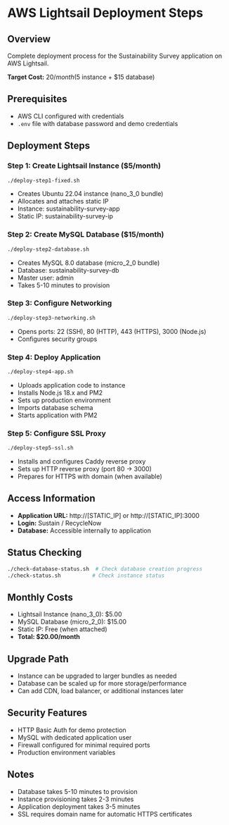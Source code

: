 # AWS Lightsail Deployment Steps

## Overview
Complete deployment process for the Sustainability Survey application on AWS Lightsail.

**Target Cost:** $20/month ($5 instance + $15 database)

## Prerequisites
- AWS CLI configured with credentials
- `.env` file with database password and demo credentials

## Deployment Steps

### Step 1: Create Lightsail Instance ($5/month)
```bash
./deploy-step1-fixed.sh
```
- Creates Ubuntu 22.04 instance (nano_3_0 bundle)
- Allocates and attaches static IP
- Instance: sustainability-survey-app
- Static IP: sustainability-survey-ip

### Step 2: Create MySQL Database ($15/month)
```bash
./deploy-step2-database.sh
```
- Creates MySQL 8.0 database (micro_2_0 bundle)
- Database: sustainability-survey-db
- Master user: admin
- Takes 5-10 minutes to provision

### Step 3: Configure Networking
```bash
./deploy-step3-networking.sh
```
- Opens ports: 22 (SSH), 80 (HTTP), 443 (HTTPS), 3000 (Node.js)
- Configures security groups

### Step 4: Deploy Application
```bash
./deploy-step4-app.sh
```
- Uploads application code to instance
- Installs Node.js 18.x and PM2
- Sets up production environment
- Imports database schema
- Starts application with PM2

### Step 5: Configure SSL Proxy
```bash
./deploy-step5-ssl.sh
```
- Installs and configures Caddy reverse proxy
- Sets up HTTP reverse proxy (port 80 → 3000)
- Prepares for HTTPS with domain (when available)

## Access Information
- **Application URL:** http://[STATIC_IP] or http://[STATIC_IP]:3000
- **Login:** Sustain / RecycleNow
- **Database:** Accessible internally to application

## Status Checking
```bash
./check-database-status.sh  # Check database creation progress
./check-status.sh          # Check instance status
```

## Monthly Costs
- Lightsail Instance (nano_3_0): $5.00
- MySQL Database (micro_2_0): $15.00
- Static IP: Free (when attached)
- **Total: $20.00/month**

## Upgrade Path
- Instance can be upgraded to larger bundles as needed
- Database can be scaled up for more storage/performance
- Can add CDN, load balancer, or additional instances later

## Security Features
- HTTP Basic Auth for demo protection
- MySQL with dedicated application user
- Firewall configured for minimal required ports
- Production environment variables

## Notes
- Database takes 5-10 minutes to provision
- Instance provisioning takes 2-3 minutes
- Application deployment takes 3-5 minutes
- SSL requires domain name for automatic HTTPS certificates